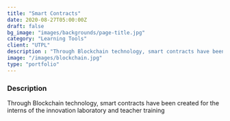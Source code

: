 ```yaml
---
title: "Smart Contracts"
date: 2020-08-27T05:00:00Z
draft: false
bg_image: "images/backgrounds/page-title.jpg"
category: "Learning Tools"
client: "UTPL"
description : "Through Blockchain technology, smart contracts have been created for the interns of the innovation laboratory and teacher training"
image: "/images/blockchain.jpg"
type: "portfolio"
---
```


### Description

Through Blockchain technology, smart contracts have been created for the interns of the innovation laboratory and teacher training